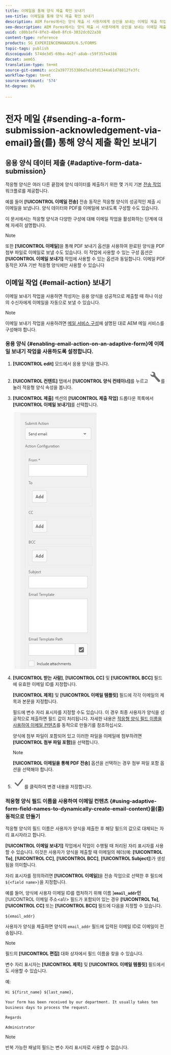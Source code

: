 ```yaml
---
title: 이메일을 통해 양식 제출 확인 보내기
seo-title: 이메일을 통해 양식 제출 확인 보내기
description: AEM Forms에서는 양식 제출 시 사용자에게 승인을 보내는 이메일 제출 작업을 구성할 수 있습니다.
seo-description: AEM Forms에서는 양식 제출 시 사용자에게 승인을 보내는 이메일 제출 작업을 구성할 수 있습니다.
uuid: c80b1ef4-8fe3-48e0-8fc6-3032dc022a38
content-type: reference
products: SG_EXPERIENCEMANAGER/6.5/FORMS
topic-tags: publish
discoiquuid: 574de3d5-69ba-4e2f-a8ab-c59f357e4386
docset: aem65
translation-type: tm+mt
source-git-commit: acc2a3977353386d7e1dfd1344a61d78812fe3fc
workflow-type: tm+mt
source-wordcount: '574'
ht-degree: 0%

---
```



# 전자 메일 {#sending-a-form-submission-acknowledgement-via-email}을(를) 통해 양식 제출 확인 보내기

## 응용 양식 데이터 제출 {#adaptive-form-data-submission}

적응형 양식은 여러 다른 끝점에 양식 데이터를 제출하기 위한 몇 가지 기본 [전송 작업](../../forms/using/configuring-submit-actions.md) 워크플로를 제공합니다.

예를 들어 **[!UICONTROL 이메일 전송]** 전송 동작은 적응형 양식의 성공적인 제출 시 이메일을 보냅니다. 양식 데이터와 PDF를 이메일에 보내도록 구성할 수도 있습니다.

이 문서에서는 적응형 양식과 다양한 구성에 대해 이메일 작업을 활성화하는 단계에 대해 자세히 설명합니다.

>[!NOTE]
>
>또한 **[!UICONTROL 이메일]**&#x200B;을 통해 PDF 보내기 옵션을 사용하여 완료된 양식을 PDF 첨부 파일로 이메일로 보낼 수도 있습니다. 이 작업에 사용할 수 있는 구성 옵션은 **[!UICONTROL 이메일 보내기]** 작업에 사용할 수 있는 옵션과 동일합니다. 이메일 PDF 동작은 XFA 기반 적응형 양식에만 사용할 수 있습니다

## 이메일 작업 {#email-action} 보내기

이메일 보내기 작업을 사용하면 작성자는 응용 양식을 성공적으로 제출할 때 하나 이상의 수신자에게 이메일을 자동으로 보낼 수 있습니다.

>[!NOTE]
>
>이메일 보내기 작업을 사용하려면 [메일 서비스 구성](/help/sites-administering/notification.md#configuring-the-mail-service)에 설명된 대로 AEM 메일 서비스를 구성해야 합니다.

### 응용 양식 {#enabling-email-action-on-an-adaptive-form}에 이메일 보내기 작업을 사용하도록 설정합니다.

1. **[!UICONTROL edit]** 모드에서 응용 양식을 엽니다.

1. **[!UICONTROL 컨텐트]** 탭에서 **[!UICONTROL 양식 컨테이너]**&#x200B;를 누르고 ![configure](assets/configure-icon.svg)를 눌러 적응형 양식 속성을 봅니다.

1. **[!UICONTROL 제출]** 섹션의 **[!UICONTROL 제출 작업]** 드롭다운 목록에서 **[!UICONTROL 이메일 보내기]**&#x200B;를 선택합니다.

   ![작업 제출](assets/submission-actions.png)

1. **[!UICONTROL 받는 사람]**, **[!UICONTROL CC]** 및 **[!UICONTROL BCC]** 필드에 유효한 이메일 ID를 지정합니다.

   **[!UICONTROL 제목]** 및 **[!UICONTROL 이메일 템플릿]** 필드에 각각 이메일의 제목과 본문을 지정합니다.

   필드에 변수 자리 표시자를 지정할 수도 있습니다. 이 경우 최종 사용자가 양식을 성공적으로 제출하면 필드 값이 처리됩니다. 자세한 내용은 [적응형 양식 필드 이름을 사용하여 이메일 컨텐츠](../../forms/using/form-submission-receipt-via-email.md#p-using-adaptive-form-field-names-to-dynamically-create-email-content-p)를 동적으로 만들기를 참조하십시오.

   양식에 첨부 파일이 포함되어 있고 이러한 파일을 이메일에 첨부하려면 **[!UICONTROL 첨부 파일 포함]**&#x200B;을 선택합니다.

   >[!NOTE]
   >
   >**[!UICONTROL 이메일을 통해 PDF 전송]** 옵션을 선택하는 경우 첨부 파일 포함 옵션을 선택해야 합니다.

1. ![save](assets/save_icon.svg)를 클릭하여 변경 내용을 저장합니다.

### 적응형 양식 필드 이름을 사용하여 이메일 컨텐츠 {#using-adaptive-form-field-names-to-dynamically-create-email-content}을(를) 동적으로 만들기

적응형 양식의 필드 이름은 사용자가 양식을 제출한 후 해당 필드의 값으로 대체되는 자리 표시자라고 합니다.

**[!UICONTROL 이메일 보내기]** 작업에서 작업이 수행될 때 처리된 자리 표시자를 사용할 수 있습니다. 이것은 사용자가 양식을 제출할 때 이메일의 헤더(예: **[!UICONTROL To]**, **[!UICONTROL CC]**, **[!UICONTROL BCC]**, **[!UICONTROL Subject]**)가 생성됨을 의미합니다.

자리 표시자를 정의하려면 **[!UICONTROL 이메일]**&#x200B;을 전송 작업으로 선택한 후 필드에 `${<field name>}`을 지정합니다.

예를 들어, 양식에 사용자 이메일 ID를 캡처하기 위해 이름 ]**`email_addr`인**[!UICONTROL &#x200B;이메일 주소&lt;a1/> 필드가 포함되어 있는 경우 **[!UICONTROL To]**, **[!UICONTROL CC]** 또는 **[!UICONTROL BCC]** 필드에 다음을 지정할 수 있습니다.

`${email_addr}`

사용자가 양식을 제출하면 양식의 `email_addr` 필드에 입력된 이메일 ID로 이메일이 전송됩니다.

>[!NOTE]
>
>필드의 **[!UICONTROL 편집]** 대화 상자에서 필드 이름을 찾을 수 있습니다.

변수 자리 표시자는 **[!UICONTROL 제목]** 및 **[!UICONTROL 이메일 템플릿]** 필드에서도 사용할 수 있습니다.

예:

`Hi ${first_name} ${last_name},`

`Your form has been received by our department. It usually takes ten business days to process the request.`

`Regards`

`Administrator`

>[!NOTE]
>
>반복 가능한 패널의 필드는 변수 자리 표시자로 사용할 수 없습니다.


